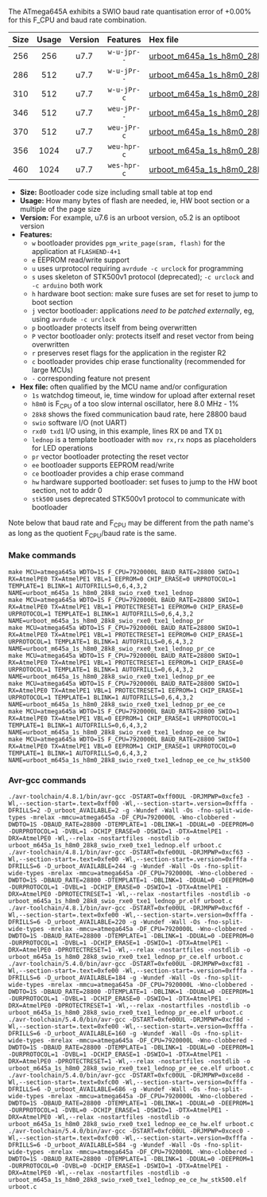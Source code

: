 The ATmega645A exhibits a SWIO baud rate quantisation error of +0.00% for this F_CPU and baud rate combination.

|Size|Usage|Version|Features|Hex file|
|:-:|:-:|:-:|:-:|:--|
|256|256|u7.7|`w-u-jpr--`|[urboot_m645a_1s_h8m0_28k8_swio_rxe0_txe1_lednop.hex](https://raw.githubusercontent.com/stefanrueger/urboot.hex/main/mcus/atmega645a/watchdog_1_s/internal_oscillator-1%25/%2B8m000000_hz/%2B%2B28k8_baud/uart0_rxe0_txe1/lednop/urboot_m645a_1s_h8m0_28k8_swio_rxe0_txe1_lednop.hex)|
|286|512|u7.7|`w-u-jPr--`|[urboot_m645a_1s_h8m0_28k8_swio_rxe0_txe1_lednop_pr.hex](https://raw.githubusercontent.com/stefanrueger/urboot.hex/main/mcus/atmega645a/watchdog_1_s/internal_oscillator-1%25/%2B8m000000_hz/%2B%2B28k8_baud/uart0_rxe0_txe1/lednop/urboot_m645a_1s_h8m0_28k8_swio_rxe0_txe1_lednop_pr.hex)|
|310|512|u7.7|`w-u-jPr-c`|[urboot_m645a_1s_h8m0_28k8_swio_rxe0_txe1_lednop_pr_ce.hex](https://raw.githubusercontent.com/stefanrueger/urboot.hex/main/mcus/atmega645a/watchdog_1_s/internal_oscillator-1%25/%2B8m000000_hz/%2B%2B28k8_baud/uart0_rxe0_txe1/lednop/urboot_m645a_1s_h8m0_28k8_swio_rxe0_txe1_lednop_pr_ce.hex)|
|346|512|u7.7|`weu-jPr--`|[urboot_m645a_1s_h8m0_28k8_swio_rxe0_txe1_lednop_pr_ee.hex](https://raw.githubusercontent.com/stefanrueger/urboot.hex/main/mcus/atmega645a/watchdog_1_s/internal_oscillator-1%25/%2B8m000000_hz/%2B%2B28k8_baud/uart0_rxe0_txe1/lednop/urboot_m645a_1s_h8m0_28k8_swio_rxe0_txe1_lednop_pr_ee.hex)|
|370|512|u7.7|`weu-jPr-c`|[urboot_m645a_1s_h8m0_28k8_swio_rxe0_txe1_lednop_pr_ee_ce.hex](https://raw.githubusercontent.com/stefanrueger/urboot.hex/main/mcus/atmega645a/watchdog_1_s/internal_oscillator-1%25/%2B8m000000_hz/%2B%2B28k8_baud/uart0_rxe0_txe1/lednop/urboot_m645a_1s_h8m0_28k8_swio_rxe0_txe1_lednop_pr_ee_ce.hex)|
|356|1024|u7.7|`weu-hpr-c`|[urboot_m645a_1s_h8m0_28k8_swio_rxe0_txe1_lednop_ee_ce_hw.hex](https://raw.githubusercontent.com/stefanrueger/urboot.hex/main/mcus/atmega645a/watchdog_1_s/internal_oscillator-1%25/%2B8m000000_hz/%2B%2B28k8_baud/uart0_rxe0_txe1/lednop/urboot_m645a_1s_h8m0_28k8_swio_rxe0_txe1_lednop_ee_ce_hw.hex)|
|460|1024|u7.7|`wes-hpr-c`|[urboot_m645a_1s_h8m0_28k8_swio_rxe0_txe1_lednop_ee_ce_hw_stk500.hex](https://raw.githubusercontent.com/stefanrueger/urboot.hex/main/mcus/atmega645a/watchdog_1_s/internal_oscillator-1%25/%2B8m000000_hz/%2B%2B28k8_baud/uart0_rxe0_txe1/lednop/urboot_m645a_1s_h8m0_28k8_swio_rxe0_txe1_lednop_ee_ce_hw_stk500.hex)|

- **Size:** Bootloader code size including small table at top end
- **Usage:** How many bytes of flash are needed, ie, HW boot section or a multiple of the page size
- **Version:** For example, u7.6 is an urboot version, o5.2 is an optiboot version
- **Features:**
  + `w` bootloader provides `pgm_write_page(sram, flash)` for the application at `FLASHEND-4+1`
  + `e` EEPROM read/write support
  + `u` uses urprotocol requiring `avrdude -c urclock` for programming
  + `s` uses skeleton of STK500v1 protocol (deprecated); `-c urclock` and `-c arduino` both work
  + `h` hardware boot section: make sure fuses are set for reset to jump to boot section
  + `j` vector bootloader: applications *need to be patched externally*, eg, using `avrdude -c urclock`
  + `p` bootloader protects itself from being overwritten
  + `P` vector bootloader only: protects itself and reset vector from being overwritten
  + `r` preserves reset flags for the application in the register R2
  + `c` bootloader provides chip erase functionality (recommended for large MCUs)
  + `-` corresponding feature not present
- **Hex file:** often qualified by the MCU name and/or configuration
  + `1s` watchdog timeout, ie, time window for upload after external reset
  + `h8m0` is F<sub>CPU</sub> of a too slow internal oscillator, here 8.0 MHz - 1%
  + `28k8` shows the fixed communication baud rate, here 28800 baud
  + `swio` software I/O (not UART)
  + `rxd0 txd1` I/O using, in this example, lines RX `D0` and TX `D1`
  + `lednop` is a template bootloader with `mov rx,rx` nops as placeholders for LED operations
  + `pr` vector bootloader protecting the reset vector
  + `ee` bootloader supports EEPROM read/write
  + `ce` bootloader provides a chip erase command
  + `hw` hardware supported bootloader: set fuses to jump to the HW boot section, not to addr 0
  + `stk500` uses deprecated STK500v1 protocol to communicate with bootloader


Note below that baud rate and F<sub>CPU</sub> may be different from the path name's as long as the quotient F<sub>CPU</sub>/baud rate is the same.

### Make commands
```
make MCU=atmega645a WDTO=1S F_CPU=7920000L BAUD_RATE=28800 SWIO=1 RX=AtmelPE0 TX=AtmelPE1 VBL=1 EEPROM=0 CHIP_ERASE=0 URPROTOCOL=1 TEMPLATE=1 BLINK=1 AUTOFRILLS=0,6,4,3,2 NAME=urboot_m645a_1s_h8m0_28k8_swio_rxe0_txe1_lednop
make MCU=atmega645a WDTO=1S F_CPU=7920000L BAUD_RATE=28800 SWIO=1 RX=AtmelPE0 TX=AtmelPE1 VBL=1 PROTECTRESET=1 EEPROM=0 CHIP_ERASE=0 URPROTOCOL=1 TEMPLATE=1 BLINK=1 AUTOFRILLS=0,6,4,3,2 NAME=urboot_m645a_1s_h8m0_28k8_swio_rxe0_txe1_lednop_pr
make MCU=atmega645a WDTO=1S F_CPU=7920000L BAUD_RATE=28800 SWIO=1 RX=AtmelPE0 TX=AtmelPE1 VBL=1 PROTECTRESET=1 EEPROM=0 CHIP_ERASE=1 URPROTOCOL=1 TEMPLATE=1 BLINK=1 AUTOFRILLS=0,6,4,3,2 NAME=urboot_m645a_1s_h8m0_28k8_swio_rxe0_txe1_lednop_pr_ce
make MCU=atmega645a WDTO=1S F_CPU=7920000L BAUD_RATE=28800 SWIO=1 RX=AtmelPE0 TX=AtmelPE1 VBL=1 PROTECTRESET=1 EEPROM=1 CHIP_ERASE=0 URPROTOCOL=1 TEMPLATE=1 BLINK=1 AUTOFRILLS=0,6,4,3,2 NAME=urboot_m645a_1s_h8m0_28k8_swio_rxe0_txe1_lednop_pr_ee
make MCU=atmega645a WDTO=1S F_CPU=7920000L BAUD_RATE=28800 SWIO=1 RX=AtmelPE0 TX=AtmelPE1 VBL=1 PROTECTRESET=1 EEPROM=1 CHIP_ERASE=1 URPROTOCOL=1 TEMPLATE=1 BLINK=1 AUTOFRILLS=0,6,4,3,2 NAME=urboot_m645a_1s_h8m0_28k8_swio_rxe0_txe1_lednop_pr_ee_ce
make MCU=atmega645a WDTO=1S F_CPU=7920000L BAUD_RATE=28800 SWIO=1 RX=AtmelPE0 TX=AtmelPE1 VBL=0 EEPROM=1 CHIP_ERASE=1 URPROTOCOL=1 TEMPLATE=1 BLINK=1 AUTOFRILLS=0,6,4,3,2 NAME=urboot_m645a_1s_h8m0_28k8_swio_rxe0_txe1_lednop_ee_ce_hw
make MCU=atmega645a WDTO=1S F_CPU=7920000L BAUD_RATE=28800 SWIO=1 RX=AtmelPE0 TX=AtmelPE1 VBL=0 EEPROM=1 CHIP_ERASE=1 URPROTOCOL=0 TEMPLATE=1 BLINK=1 AUTOFRILLS=0,6,4,3,2 NAME=urboot_m645a_1s_h8m0_28k8_swio_rxe0_txe1_lednop_ee_ce_hw_stk500
```

### Avr-gcc commands
```
./avr-toolchain/4.8.1/bin/avr-gcc -DSTART=0xff00UL -DRJMPWP=0xcfe3 -Wl,--section-start=.text=0xff00 -Wl,--section-start=.version=0xfffa -DFRILLS=2 -D_urboot_AVAILABLE=2 -g -Wundef -Wall -Os -fno-split-wide-types -mrelax -mmcu=atmega645a -DF_CPU=7920000L -Wno-clobbered -DWDTO=1S -DBAUD_RATE=28800 -DTEMPLATE=1 -DBLINK=1 -DDUAL=0 -DEEPROM=0 -DURPROTOCOL=1 -DVBL=1 -DCHIP_ERASE=0 -DSWIO=1 -DTX=AtmelPE1 -DRX=AtmelPE0 -Wl,--relax -nostartfiles -nostdlib -o urboot_m645a_1s_h8m0_28k8_swio_rxe0_txe1_lednop.elf urboot.c
./avr-toolchain/4.8.1/bin/avr-gcc -DSTART=0xfe00UL -DRJMPWP=0xcf63 -Wl,--section-start=.text=0xfe00 -Wl,--section-start=.version=0xfffa -DFRILLS=6 -D_urboot_AVAILABLE=244 -g -Wundef -Wall -Os -fno-split-wide-types -mrelax -mmcu=atmega645a -DF_CPU=7920000L -Wno-clobbered -DWDTO=1S -DBAUD_RATE=28800 -DTEMPLATE=1 -DBLINK=1 -DDUAL=0 -DEEPROM=0 -DURPROTOCOL=1 -DVBL=1 -DCHIP_ERASE=0 -DSWIO=1 -DTX=AtmelPE1 -DRX=AtmelPE0 -DPROTECTRESET=1 -Wl,--relax -nostartfiles -nostdlib -o urboot_m645a_1s_h8m0_28k8_swio_rxe0_txe1_lednop_pr.elf urboot.c
./avr-toolchain/4.8.1/bin/avr-gcc -DSTART=0xfe00UL -DRJMPWP=0xcf6f -Wl,--section-start=.text=0xfe00 -Wl,--section-start=.version=0xfffa -DFRILLS=6 -D_urboot_AVAILABLE=220 -g -Wundef -Wall -Os -fno-split-wide-types -mrelax -mmcu=atmega645a -DF_CPU=7920000L -Wno-clobbered -DWDTO=1S -DBAUD_RATE=28800 -DTEMPLATE=1 -DBLINK=1 -DDUAL=0 -DEEPROM=0 -DURPROTOCOL=1 -DVBL=1 -DCHIP_ERASE=1 -DSWIO=1 -DTX=AtmelPE1 -DRX=AtmelPE0 -DPROTECTRESET=1 -Wl,--relax -nostartfiles -nostdlib -o urboot_m645a_1s_h8m0_28k8_swio_rxe0_txe1_lednop_pr_ce.elf urboot.c
./avr-toolchain/5.4.0/bin/avr-gcc -DSTART=0xfe00UL -DRJMPWP=0xcf81 -Wl,--section-start=.text=0xfe00 -Wl,--section-start=.version=0xfffa -DFRILLS=6 -D_urboot_AVAILABLE=184 -g -Wundef -Wall -Os -fno-split-wide-types -mrelax -mmcu=atmega645a -DF_CPU=7920000L -Wno-clobbered -DWDTO=1S -DBAUD_RATE=28800 -DTEMPLATE=1 -DBLINK=1 -DDUAL=0 -DEEPROM=1 -DURPROTOCOL=1 -DVBL=1 -DCHIP_ERASE=0 -DSWIO=1 -DTX=AtmelPE1 -DRX=AtmelPE0 -DPROTECTRESET=1 -Wl,--relax -nostartfiles -nostdlib -o urboot_m645a_1s_h8m0_28k8_swio_rxe0_txe1_lednop_pr_ee.elf urboot.c
./avr-toolchain/5.4.0/bin/avr-gcc -DSTART=0xfe00UL -DRJMPWP=0xcf8d -Wl,--section-start=.text=0xfe00 -Wl,--section-start=.version=0xfffa -DFRILLS=6 -D_urboot_AVAILABLE=160 -g -Wundef -Wall -Os -fno-split-wide-types -mrelax -mmcu=atmega645a -DF_CPU=7920000L -Wno-clobbered -DWDTO=1S -DBAUD_RATE=28800 -DTEMPLATE=1 -DBLINK=1 -DDUAL=0 -DEEPROM=1 -DURPROTOCOL=1 -DVBL=1 -DCHIP_ERASE=1 -DSWIO=1 -DTX=AtmelPE1 -DRX=AtmelPE0 -DPROTECTRESET=1 -Wl,--relax -nostartfiles -nostdlib -o urboot_m645a_1s_h8m0_28k8_swio_rxe0_txe1_lednop_pr_ee_ce.elf urboot.c
./avr-toolchain/5.4.0/bin/avr-gcc -DSTART=0xfc00UL -DRJMPWP=0xce8d -Wl,--section-start=.text=0xfc00 -Wl,--section-start=.version=0xfffa -DFRILLS=6 -D_urboot_AVAILABLE=686 -g -Wundef -Wall -Os -fno-split-wide-types -mrelax -mmcu=atmega645a -DF_CPU=7920000L -Wno-clobbered -DWDTO=1S -DBAUD_RATE=28800 -DTEMPLATE=1 -DBLINK=1 -DDUAL=0 -DEEPROM=1 -DURPROTOCOL=1 -DVBL=0 -DCHIP_ERASE=1 -DSWIO=1 -DTX=AtmelPE1 -DRX=AtmelPE0 -Wl,--relax -nostartfiles -nostdlib -o urboot_m645a_1s_h8m0_28k8_swio_rxe0_txe1_lednop_ee_ce_hw.elf urboot.c
./avr-toolchain/5.4.0/bin/avr-gcc -DSTART=0xfc00UL -DRJMPWP=0xcec0 -Wl,--section-start=.text=0xfc00 -Wl,--section-start=.version=0xfffa -DFRILLS=6 -D_urboot_AVAILABLE=584 -g -Wundef -Wall -Os -fno-split-wide-types -mrelax -mmcu=atmega645a -DF_CPU=7920000L -Wno-clobbered -DWDTO=1S -DBAUD_RATE=28800 -DTEMPLATE=1 -DBLINK=1 -DDUAL=0 -DEEPROM=1 -DURPROTOCOL=0 -DVBL=0 -DCHIP_ERASE=1 -DSWIO=1 -DTX=AtmelPE1 -DRX=AtmelPE0 -Wl,--relax -nostartfiles -nostdlib -o urboot_m645a_1s_h8m0_28k8_swio_rxe0_txe1_lednop_ee_ce_hw_stk500.elf urboot.c
```

